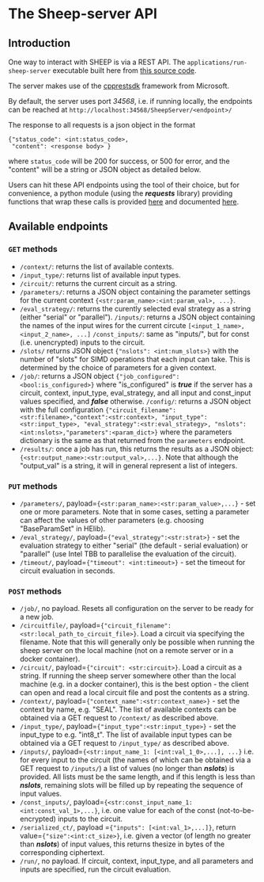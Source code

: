 # The Sheep-server API

## Introduction

One way to interact with SHEEP is via a REST API.  The ```applications/run-sheep-server```
executable built here from [this source code](https://github.com/alan-turing-institute/SHEEP/blob/master/backend/applications/server/run-sheep-server.cpp).

The server makes use of the [cpprestsdk](https://github.com/Microsoft/cpprestsdk) framework from Microsoft.

By default, the server uses port *34568*, i.e. if running locally, the endpoints
can be reached at ```http://localhost:34568/SheepServer/<endpoint>/```

The response to all requests is a json object in the format
```
{"status_code": <int:status_code>,
 "content": <response body> }
```
where ```status_code``` will be 200 for success, or 500 for error, and the "content" will be a string or JSON object as detailed below.

Users can hit these API endpoints using the tool of their choice,
but for convenience, a python module (using the ***requests*** library) providing functions that wrap these calls is provided [here](https://github.com/alan-turing-institute/SHEEP/frontend/pysheep/sheep_client.py) and documented [here](https://github.com/alan-turing-institute/SHEEP/frontend/CLIENT.md).


## Available endpoints

### ```GET``` methods

* ```/context/```: returns the list of available contexts.
* ```/input_type/```: returns list of available input types.
* ```/circuit/```: returns the current circuit as a string.
* ```/parameters/```: returns a JSON object containing the parameter settings for the current context ```{<str:param_name>:<int:param_val>, ...}```.
* ```/eval_strategy/```: returns the curently selected eval strategy as a string (either "serial" or "parallel").
```/inputs/```: returns a JSON object containing the names of the input wires for the current circute ```[<input_1_name>, <input_2_name>, ...]```
```/const_inputs/```: same as "inputs/", but for const (i.e. unencrypted) inputs to the circuit.
* ```/slots/``` returns JSON object ```{"nslots": <int:num_slots>}``` with the
number of "slots" for SIMD operations that each input can take.  This is determined by the choice of parameters for a given context.
* ```/job/```: returns a JSON object ```{"job_configured": <bool:is_configured>}``` where "is_configured" is ***true*** if the server has a circuit, context, input_type, eval_strategy, and all input and const_input values specified, and ***false*** otherwise.
```/config/```: returns a JSON object with the full configuration ```{"circuit_filename":<str:filename>,"context":<str:context>, "input_type": <str:input_type>, "eval_strategy":<str:eval_strategy>, "nslots": <int:nslots>,"parameters":<param_dict>}``` where the parameters dictionary is the same as that returned from the ```parameters``` endpoint.
* ```/results/```: once a job has run, this returns the results as a JSON object: ```{<str:output_name>:<str:output_val>,...}```.  Note that although the "output_val" is a string, it will in general represent a list of integers.


### ```PUT``` methods

* ```/parameters/```, payload=```{<str:param_name>:<str:param_value>,...}``` -
set one or more parameters.  Note that in some cases, setting a parameter can affect the values of other parameters (e.g. choosing "BaseParamSet" in HElib).
* ```/eval_strategy/```, payload=```{"eval_strategy":<str:strat>}``` - set the evaluation strategy to either "serial" (the default - serial evaluation) or "parallel" (use Intel TBB to parallelise the evaluation of the circuit).
* ```/timeout/```, payload=```{"timeout": <int:timeout>}``` - set the timeout for circuit evaluation in seconds.

### ```POST``` methods

* ```/job/```, no payload.  Resets all configuration on the server to be ready for a new job.
* ```/circuitfile/```, payload=```{"circuit_filename": <str:local_path_to_circuit_file>}```.  Load a circuit via specifying the filename.  Note that this will generally only be possible when running the sheep server on the local machine (not on a remote server or in a docker container).
* ```/circuit/```, payload=```{"circuit": <str:circuit>}```.  Load a circuit as a string.  If running the sheep server somewhere other than the local machine (e.g. in a docker container), this is the best option - the client can open and read a local circuit file and post the contents as a string.
* ```/context/```, payload=```{"context_name":<str:context_name>}``` - set the context by name, e.g. "SEAL".  The list of available contexts can be obtained via a GET request to ```/context/``` as described above.
* ```/input_type/```, payload=```{"input_type":<str:input_type>}``` - set the input_type to e.g. "int8_t".  The list of available input types can be obtained via a GET request to ```/input_type/``` as described above.
* ```/inputs/```, payload=```{<str:input_name_1: [<int:val_1_0>,...], ...}``` i.e. for every input to the circuit (the names of which can be obtained via a GET request to ```/inputs/```) a list of values (no longer than ***nslots***) is provided.  All lists must be the same length, and if this length is less than ***nslots***, remaining slots will be filled up by repeating the sequence of input values.
* ```/const_inputs/```, payload=```{<str:const_input_name_1: <int:const_val_1>,...}```, i.e. one value for each of the const (not-to-be-encrypted) inputs to the circuit.
* ```/serialized_ct/```, payload =```{"inputs": [<int:val_1>,...]}```, return value=```{"size":<int:ct_size>}```, i.e. given a vector (of length no greater than ***nslots***) of input values, this returns thesize in bytes of the corresponding ciphertext.
* ```/run/```, no payload.  If circuit, context, input_type, and all parameters and inputs are specified, run the circuit evaluation.